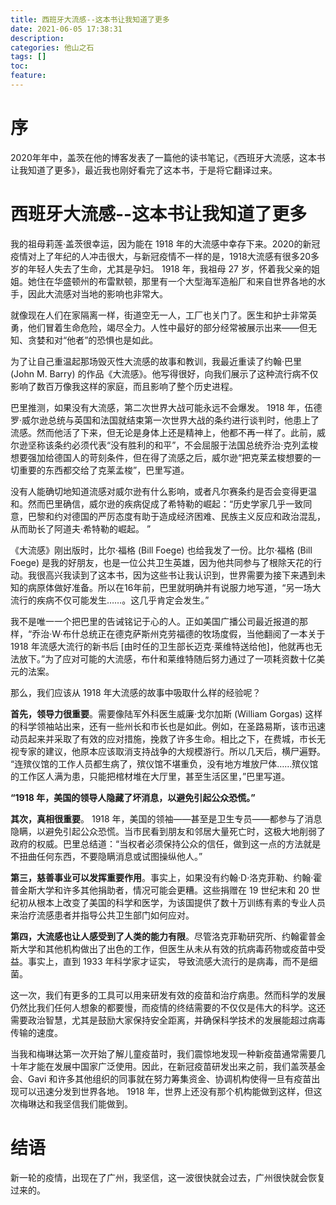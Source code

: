 ```yaml
---
title: 西班牙大流感--这本书让我知道了更多
date: 2021-06-05 17:38:31
description: 
categories: 他山之石
tags: [] 
toc: 
feature: 
---
```


# 序
2020年年中，盖茨在他的博客发表了一篇他的读书笔记，《西班牙大流感，这本书让我知道了更多》，最近我也刚好看完了这本书，于是将它翻译过来。

<!-- more -->

# 西班牙大流感--这本书让我知道了更多



我的祖母莉莲·盖茨很幸运，因为能在 1918 年的大流感中幸存下来。2020的新冠疫情对上了年纪的人冲击很大，与新冠疫情不一样的是，1918大流感有很多20多岁的年轻人失去了生命，尤其是孕妇。 1918 年，我祖母 27 岁，怀着我父亲的姐姐。她住在华盛顿州的布雷默顿，那里有一个大型海军造船厂和来自世界各地的水手，因此大流感对当地的影响也非常大。

就像现在人们在家隔离一样，街道空无一人，工厂也关门了。医生和护士非常英勇，他们冒着生命危险，竭尽全力。人性中最好的部分经常被展示出来——但无知、贪婪和对“他者”的恐惧也是如此。

为了让自己重温起那场毁灭性大流感的故事和教训，我最近重读了约翰·巴里 (John M. Barry) 的作品《大流感》。他写得很好，向我们展示了这种流行病不仅影响了数百万像我这样的家庭，而且影响了整个历史进程。

巴里推测，如果没有大流感，第二次世界大战可能永远不会爆发。 1918 年，伍德罗·威尔逊总统与英国和法国就结束第一次世界大战的条约进行谈判时，他患上了流感。然而他活了下来，但无论是身体上还是精神上，他都不再一样了。此前，威尔逊坚称该条约必须代表“没有胜利的和平”，不会屈服于法国总统乔治·克列孟梭想要强加给德国人的苛刻条件，但在得了流感之后，威尔逊“把克莱孟梭想要的一切重要的东西都交给了克莱孟梭”，巴里写道。

没有人能确切地知道流感对威尔逊有什么影响，或者凡尔赛条约是否会变得更温和。然而巴里确信，威尔逊的疾病促成了希特勒的崛起：“历史学家几乎一致同意，巴黎和约对德国的严厉态度有助于造成经济困难、民族主义反应和政治混乱，从而助长了阿道夫·希特勒的崛起。 ”

《大流感》刚出版时，比尔·福格 (Bill Foege) 也给我发了一份。比尔·福格 (Bill Foege) 是我的好朋友，也是一位公共卫生英雄，因为他共同参与了根除天花的行动。我很高兴我读到了这本书，因为这些书让我认识到，世界需要为接下来遇到未知的病原体做好准备。所以在16年前，巴里就明确并有说服力地写道，“另一场大流行的疾病不仅可能发生……。这几乎肯定会发生。”

我不是唯一一个把巴里的告诫铭记于心的人。正如美国广播公司最近报道的那样，“乔治·W·布什总统正在德克萨斯州克劳福德的牧场度假，当他翻阅了一本关于 1918 年流感大流行的新书后 [由时任的卫生部长迈克·莱维特送给他]，他就再也无法放下。”为了应对可能的大流感，布什和莱维特随后努力通过了一项耗资数十亿美元的法案。

那么，我们应该从 1918 年大流感的故事中吸取什么样的经验呢？

**首先，领导力很重要**。需要像陆军外科医生威廉·戈尔加斯 (William Gorgas) 这样的科学领袖站出来，还有一些州长和市长也是如此。例如，在圣路易斯，该市迅速动员起来并采取了有效的应对措施，挽救了许多生命。相比之下，在费城，市长无视专家的建议，他原本应该取消支持战争的大规模游行。所以几天后，横尸遍野。 “连殡仪馆的工作人员都生病了，殡仪馆不堪重负，没有地方堆放尸体……殡仪馆的工作区人满为患，只能把棺材堆在大厅里，甚至生活区里，”巴里写道。

**“1918 年，美国的领导人隐藏了坏消息，以避免引起公众恐慌。”**

**其次，真相很重要**。 1918 年，美国的领袖——甚至是卫生专员——都参与了消息隐瞒，以避免引起公众恐慌。当市民看到朋友和邻居大量死亡时，这极大地削弱了政府的权威。巴里总结道：“当权者必须保持公众的信任，做到这一点的方法就是不扭曲任何东西，不要隐瞒消息或试图操纵他人。”

**第三，慈善事业可以发挥重要作用**。事实上，如果没有约翰·D·洛克菲勒、约翰·霍普金斯大学和许多其他捐助者，情况可能会更糟。这些捐赠在 19 世纪末和 20 世纪初从根本上改变了美国的科学和医学，为该国提供了数十万训练有素的专业人员来治疗流感患者并指导公共卫生部门如何应对。

**第四，大流感也让人感受到了人类的能力有限**。尽管洛克菲勒研究所、约翰霍普金斯大学和其他机构做出了出色的工作，但医生从未从有效的抗病毒药物或疫苗中受益。事实上，直到 1933 年科学家才证实， 导致流感大流行的是病毒，而不是细菌。

这一次，我们有更多的工具可以用来研发有效的疫苗和治疗病患。然而科学的发展仍然比我们任何人想象的都要慢，而疫情的终结需要的不仅仅是伟大的科学。这还需要政治智慧，尤其是鼓励大家保持安全距离，并确保科学技术的发展能超过病毒传输的速度。

当我和梅琳达第一次开始了解儿童疫苗时，我们震惊地发现一种新疫苗通常需要几十年才能在发展中国家广泛使用。因此，在新冠疫苗研发出来之前，我们盖茨基金会、Gavi 和许多其他组织的同事就在努力筹集资金、协调机构使得一旦有疫苗出现可以迅速分发到世界各地。 1918 年，世界上还没有那个机构能做到这样，但这次梅琳达和我坚信我们能做到。

# 结语

新一轮的疫情，出现在了广州，我坚信，这一波很快就会过去，广州很快就会恢复过来的。